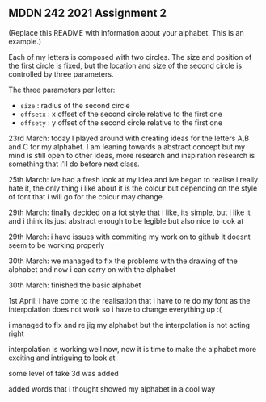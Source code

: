 ## MDDN 242 2021 Assignment 2

(Replace this README with information about your alphabet. This is an example.)

Each of my letters is composed with two circles. The size and position of the first circle is fixed, but the location and size of the second circle is controlled by three parameters.

The three parameters per letter:
  * `size` : radius of the second circle
  * `offsetx` : x offset of the second circle relative to the first one
  * `offsety` : y offset of the second circle relative to the first one


23rd March:
today I played around with creating ideas for the letters A,B and C for my alphabet. I am leaning towards a abstract concept but my mind is still open to other ideas, more research and inspiration research is something that i'll do before next class.

25th March:
ive had a fresh look at my idea and ive began to realise i really hate it, the only thing i like about it is the colour but depending on the style of font that i will go for the colour may change.

29th  March:
finally decided on a fot style that i like, its simple, but i like it and i think its just abstract enough to be legible but also nice to look at

29th March:
i have issues with commiting my work on to github it doesnt seem to be working properly

30th March:
we managed to fix the problems with the drawing of the alphabet and now i can carry on with the alphabet

30th March:
finished the basic alphabet

1st April:
i have come to the realisation that i have to re do my font as the interpolation does not work so i have to change everything up :(

i managed to fix and re jig my alphabet but the interpolation is not acting right 

interpolation is working well now, now it is time to make the alphabet more exciting and intriguing to look at

some level of fake 3d was added

added words that i thought showed my alphabet in a cool way